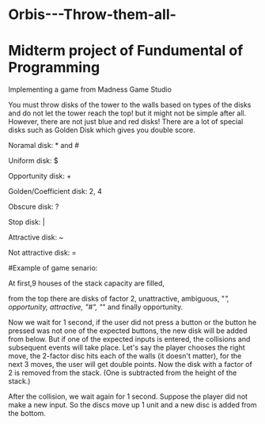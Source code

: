 # Orbis---Throw-them-all-
# Midterm project of Fundumental of Programming

Implementing a game from  Madness Game Studio

You must throw disks of the tower to the walls based on types of the disks and do not let the tower reach the top! 
but it might not be simple after all. However, there are not just blue and red disks! 
There are a lot of special disks such as Golden Disk which gives you double score. 


Noramal disk: * and #

Uniform disk: $

Opportunity disk: +

Golden/Coefficient disk: 2, 4

Obscure disk: ?

Stop disk: |

Attractive disk: ~

Not attractive disk: =

#Example of game senario:

At first,9 houses of the stack capacity are filled, 

from the top there are disks of factor 2, unattractive, ambiguous, "*", opportunity, attractive, "#", "*" and finally opportunity.

Now we wait for 1 second, if the user did not press a button or the button he pressed was not one of the expected buttons, 
the new disk will be added from below. But if one of the expected inputs is entered, the collisions and subsequent events
will take place. Let's say the player chooses the right move, the 2-factor disc hits each of the walls (it doesn't matter), for the next 3 moves, 
the user will get double points. Now the disk with a factor of 2 is removed from the stack. (One is subtracted from the height of the stack.)

After the collision, we wait again for 1 second. 
Suppose the player did not make a new input. So the discs move up 1 unit and a new disc is added from the bottom.
